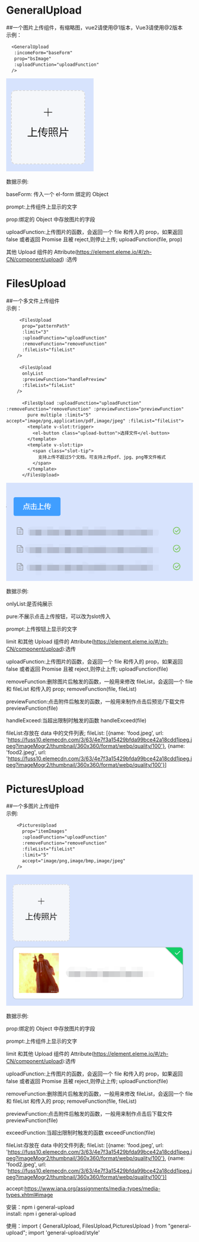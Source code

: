 <!-- @format -->

# GeneralUpload

##一个图片上传组件，有缩略图，vue2请使用@1版本，Vue3请使用@2版本<br/>
示例：

      <GeneralUpload
       :incomeForm="baseForm"
       prop="bsImage"
       :uploadFunction="uploadFunction"
      />

![img](https://raw.githubusercontent.com/Alan1034/PicturesServer/main/PicGo_imgs/202108231135353.png?token=AICSKHVN6DVTLAX3RCTF4P3BEM6XQ)

数据示例:

baseForm: 传入一个 el-form 绑定的 Object

prompt:上传组件上显示的文字

prop:绑定的 Object 中存放图片的字段

uploadFunction:上传图片的函数，会返回一个 file 和传入的 prop，如果返回 false 或者返回 Promise 且被 reject,则停止上传;
uploadFunction(file, prop)

其他 Upload 组件的 Attribute(https://element.eleme.io/#/zh-CN/component/upload) :选传

# FilesUpload

##一个多文件上传组件<br/>
示例：

         <FilesUpload
          prop="patternPath"
          :limit="3"
          :uploadFunction="uploadFunction"
          :removeFunction="removeFunction"
          :fileList="fileList"
        />
        
         <FilesUpload
          onlyList 
          :previewFunction="handlePreview" 
          :fileList="fileList"
        />
        
          <FilesUpload :uploadFunction="uploadFunction" :removeFunction="removeFunction" :previewFunction="previewFunction"
            pure multiple :limit="5" accept="image/png,application/pdf,image/jpeg" :fileList="fileList">
            <template v-slot:trigger>
              <el-button class="upload-button">选择文件</el-button>
            </template>
            <template v-slot:tip>
              <span class="slot-tip">
                支持上传不超过5个文档，可支持上传pdf、jpg、png等文件格式
              </span>
            </template>
          </FilesUpload>

![img](https://raw.githubusercontent.com/Alan1034/PicturesServer/main/PicGo_imgs/202108231137554.png?token=AICSKHUHZEIRTK5TMMDJSOLBEM67I)

数据示例:

onlyList:是否纯展示

pure:不展示点击上传按钮，可以改为slot传入

prompt:上传按钮上显示的文字

limit 和其他 Upload 组件的 Attribute(https://element.eleme.io/#/zh-CN/component/upload):选传

uploadFunction:上传图片的函数，会返回一个 file 和传入的 prop，如果返回 false 或者返回 Promise 且被 reject,则停止上传;
uploadFunction(file)

removeFunction:删除图片后触发的函数，一般用来修改 fileList，会返回一个 file 和 fileList 和传入的 prop;
removeFunction(file, fileList)

previewFunction:点击附件后触发的函数，一般用来制作点击后预览/下载文件
previewFunction(file)

handleExceed:当超出限制时触发的函数
handleExceed(file)

fileList:存放在 data 中的文件列表;
fileList: [{name: 'food.jpeg', url: 'https://fuss10.elemecdn.com/3/63/4e7f3a15429bfda99bce42a18cdd1jpeg.jpeg?imageMogr2/thumbnail/360x360/format/webp/quality/100'}, {name: 'food2.jpeg', url: 'https://fuss10.elemecdn.com/3/63/4e7f3a15429bfda99bce42a18cdd1jpeg.jpeg?imageMogr2/thumbnail/360x360/format/webp/quality/100'}]

# PicturesUpload

##一个多图片上传组件<br/>
示例:

        <PicturesUpload
          prop="itemImages"
          :uploadFunction="uploadFunction"
          :removeFunction="removeFunction"
          :fileList="fileList"
          :limit="5"
          accept="image/png,image/bmp,image/jpeg"
        />

![img](https://raw.githubusercontent.com/Alan1034/PicturesServer/main/PicGo_imgs/202108231137062.png?token=AICSKHXPKULI5RQ4LG4RHOTBEM65E)

数据示例:

prop:绑定的 Object 中存放图片的字段

prompt:上传组件上显示的文字

limit 和其他 Upload 组件的 Attribute(https://element.eleme.io/#/zh-CN/component/upload):选传

uploadFunction:上传图片的函数，会返回一个 file 和传入的 prop，如果返回 false 或者返回 Promise 且被 reject,则停止上传;
uploadFunction(file)

removeFunction:删除图片后触发的函数，一般用来修改 fileList，会返回一个 file 和 fileList 和传入的 prop;
removeFunction(file, fileList)

previewFunction:点击附件后触发的函数，一般用来制作点击后下载文件
previewFunction(file)

exceedFunction:当超出限制时触发的函数
exceedFunction(file)

fileList:存放在 data 中的文件列表;
fileList: [{name: 'food.jpeg', url: 'https://fuss10.elemecdn.com/3/63/4e7f3a15429bfda99bce42a18cdd1jpeg.jpeg?imageMogr2/thumbnail/360x360/format/webp/quality/100'}, {name: 'food2.jpeg', url: 'https://fuss10.elemecdn.com/3/63/4e7f3a15429bfda99bce42a18cdd1jpeg.jpeg?imageMogr2/thumbnail/360x360/format/webp/quality/100'}]

accept:https://www.iana.org/assignments/media-types/media-types.xhtml#image

安装：npm i general-upload<br/>
install: npm i general-upload

使用：import { GeneralUpload, FilesUpload,PicturesUpload } from "general-upload";
import 'general-upload/style'